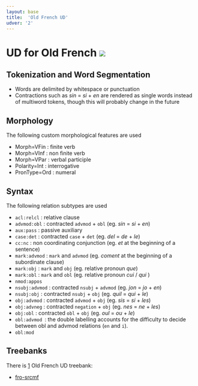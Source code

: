 ```yaml
---
layout: base
title:  'Old French UD'
udver: '2'
---
```


# UD for Old French <span class="flagspan"><img class="flag" src="../../flags/svg/FR-ROYAL.svg" /></span>

## Tokenization and Word Segmentation

* Words are delimited by whitespace or punctuation
* Contractions such as _sin_ = _si_ + _en_ are rendered as single words instead of multiword tokens, though this will probably change in the future

## Morphology

The following custom morphological features are used

+ Morph=VFin : finite verb
+ Morph=VInf : non finite verb
+ Morph=VPar : verbal participle
+ Polarity=Int : interrogative
+ PronType=Ord : numeral

## Syntax

The following relation subtypes are used

+ `acl:relcl` : relative clause
+ `advmod:obl` : contracted `advmod` + `obl` (eg. _sin_ = _si_ + _en_)
+ `aux:pass` : passive auxiliary
+ `case:det` : contracted `case` + `det` (eg. _del_ = _de_ + _le_)
+ `cc:nc` : non coordinating conjunction (eg. _et_ at the beginning of a sentence)
+ `mark:advmod` : `mark` and `advmod` (eg. _coment_ at the beginning of a subordinate clause)
+ `mark:obj` : `mark` and `obj` (eg. relative pronoun _que_)
+ `mark:obl` : `mark` and `obl` (eg. relative pronoun _cui_ / _qui_ )
+ `nmod:appos`
+ `nsubj:advmod` : contracted `nsubj` + `advmod` (eg. _jon_ = _jo_ + _en_)
+ `nsubj:obj` : contracted `nsubj` + `obj` (eg. _quil_ = _qui_ + _le_)
+ `obj:advmod` : contracted `advmod` + `obj` (eg. _sis_ = _si_ + _les_)
+ `obj:advneg` : contracted `negation` + `obj` (eg. _nes_ = _ne_ + _les_)
+ `obj:obl` : contracted `obl` + `obj` (eg. _oul_ = _ou_ + _le_)
+ `obl:advmod `: the double labelling accounts for the difficulty to decide between obl and advmod relations (`en` and `i`).
+ `obl:mod`

## Treebanks

There is [1](../treebanks/fro-comparison.html) Old French UD treebank:

  * [fro-srcmf](../treebanks/fro_srcmf/index.html)
